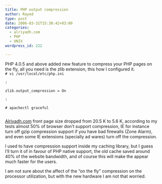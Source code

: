 ```yaml
---
title: PHP output compression
author: Rayed
type: post
date: 2006-03-31T15:30:42+03:00
categories:
  - alriyadh.com
  - PHP
  - UNIX
wordpress_id: 222

---
```

<p>PHP 4.0.5 and above added new feature to compress your PHP pages on the fly, all you need is the zlib extension, this how I configured it.<br />
<code># vi /usr/local/etc/php.ini<br />
:<br />
zlib.output_compression = On<br />
:<br />
# apachectl graceful<br />
</code></p>
<p><a href="http://www.alriyadh.com/">Alriyadh.com</a> front page size dropped from 20.5 K to 5.6 K, according to my tests almost 50% of browser don&#8217;t support compression, IE for instance turn off gzip compression support if you have bad firewalls (Zone Alarm), and even some IE extensions (specially ad wares) turn off the compression.</p>
<p>I used to have compression support inside my caching library, but I guess I&#8217;ll turn it of in favour of PHP native support, the old cache saved around 40% of the website bandwidth, and of course this will make the appear much faster for the users.</p>
<p>I am not sure about the affect of the &#8220;on the fly&#8221; compression on the processor utilization, but with the new hardware I am not that worried.</p>
